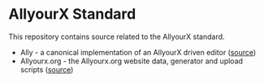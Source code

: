 # AllyourX Standard

This repository contains source related to the AllyourX standard. 

* Ally - a canonical implementation of an AllyourX driven editor ([source](allyourx/tree/master/ally/))
* Allyourx.org - the Allyourx.org website data, generator and upload scripts ([source](allyourx/tree/master/allyourx.org/))
